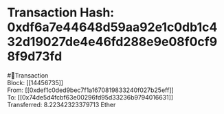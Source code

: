 
Transaction Hash: 0xdf6a7e44648d59aa92e1c0db1c432d19027de4e46fd288e9e08f0cf98f9d73fd
====================================================================================
  
#💸Transaction  
Block: [[14456735]]  
From: [[0xdef1c0ded9bec7f1a1670819833240f027b25eff]]  
To: [[0x74de5d4fcbf63e00296fd95d33236b9794016631]]  
Transferred: 8.22342323379713 Ether